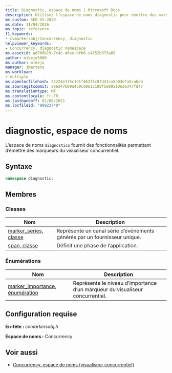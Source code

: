 ```yaml
---
title: Diagnostic, espace de noms | Microsoft Docs
description: Utilisez l’espace de noms diagnostic pour émettre des marqueurs du visualiseur concurrentiel. L’espace de noms diagnostic est membre de l’espace de noms d’accès concurrentiel.
ms.custom: SEO-VS-2020
ms.date: 11/04/2016
ms.topic: reference
f1_keywords:
- cvmarkersobj/Concurrency, diagnostic
helpviewer_keywords:
- Concurrency, diagnostic namespace
ms.assetid: ad786b19-7c4c-46ee-bfb6-c4752b373a09
author: mikejo5000
ms.author: mikejo
manager: jmartens
ms.workload:
- multiple
ms.openlocfilehash: 22224e375c1d1f463f1c07d41ca5a03efa5cabdb
ms.sourcegitcommit: ae6d47b09a439cd0e13180f5e89510e3e347fd47
ms.translationtype: MT
ms.contentlocale: fr-FR
ms.lasthandoff: 02/08/2021
ms.locfileid: "99923740"
---
```

# <a name="diagnostic-namespace"></a>diagnostic, espace de noms
L’espace de noms `diagnostics` fournit des fonctionnalités permettant d’émettre des marqueurs du visualiseur concurrentiel.

## <a name="syntax"></a>Syntaxe

```cpp
namespace diagnostic;
```

## <a name="members"></a>Membres

### <a name="classes"></a>Classes

|Nom|Description|
|----------|-----------------|
|[marker_series, classe](../profiling/marker-series-class.md)|Représente un canal série d’événements générés par un fournisseur unique.|
|[span, classe](../profiling/span-class.md)|Définit une phase de l’application.|

### <a name="enumerations"></a>Énumérations

|Nom|Description|
|----------|-----------------|
|[marker_importance, énumération](../profiling/marker-importance-enumeration.md)|Représente le niveau d’importance d’un marqueur du visualiseur concurrentiel.|

## <a name="requirements"></a>Configuration requise
 **En-tête :** *cvmarkersobj.h*

 **Espace de noms :** Concurrency

## <a name="see-also"></a>Voir aussi
- [Concurrency, espace de noms (visualiseur concurrentiel)](../profiling/concurrency-namespace-concurrency-visualizer.md)